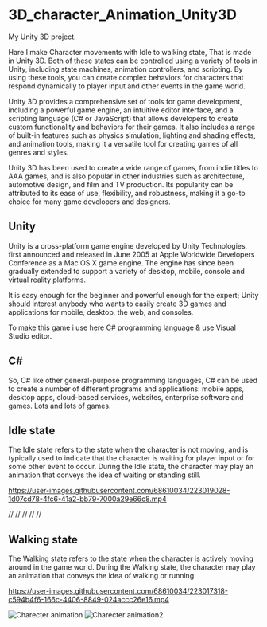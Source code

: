 # 3D_character_Animation_Unity3D
 My Unity 3D project.

Hare I make Character movements with Idle to walking state, That is made in Unity 3D. Both of these states can be controlled using a variety of tools in Unity, including state machines, animation controllers, and scripting. By using these tools, you can create complex behaviors for characters that respond dynamically to player input and other events in the game world.


Unity 3D provides a comprehensive set of tools for game development, including a powerful game engine, an intuitive editor interface, and a scripting language (C# or JavaScript) that allows developers to create custom functionality and behaviors for their games. It also includes a range of built-in features such as physics simulation, lighting and shading effects, and animation tools, making it a versatile tool for creating games of all genres and styles.

Unity 3D has been used to create a wide range of games, from indie titles to AAA games, and is also popular in other industries such as architecture, automotive design, and film and TV production. Its popularity can be attributed to its ease of use, flexibility, and robustness, making it a go-to choice for many game developers and designers.
 
 ## Unity
 Unity is a cross-platform game engine developed by Unity Technologies, first announced and released in June 2005 at Apple Worldwide Developers Conference as a Mac OS X  game engine. The engine has since been gradually extended to support a variety of desktop, mobile, console and virtual reality platforms.

It is easy enough for the beginner and powerful enough for the expert; Unity should interest anybody who wants to easily create 3D games and applications for mobile, desktop, the web, and consoles.

To make this game i use here C# programming language & use Visual Studio editor.

## C#
So, C# like other general-purpose programming languages, C# can be used to create a number of different programs and applications: mobile apps, desktop apps, cloud-based services, websites, enterprise software and games. Lots and lots of games.


## Idle state

The Idle state refers to the state when the character is not moving, and is typically used to indicate that the character is waiting for player input or for some other event to occur. During the Idle state, the character may play an animation that conveys the idea of waiting or standing still.

https://user-images.githubusercontent.com/68610034/223019028-1d07cd78-4fc6-41a2-bb79-7000a29e66c8.mp4


//
//
//
//
//


## Walking state

The Walking state refers to the state when the character is actively moving around in the game world. During the Walking state, the character may play an animation that conveys the idea of walking or running.

https://user-images.githubusercontent.com/68610034/223017318-c594b4f6-166c-4406-8849-024accc26e16.mp4




![Charecter animation](https://user-images.githubusercontent.com/68610034/223019422-d959bbe1-7016-48b5-b7cc-d830fb00b546.png)
![Charecter animation2](https://user-images.githubusercontent.com/68610034/223019427-85d5502a-6749-4571-a133-b0378024c0c3.png)
